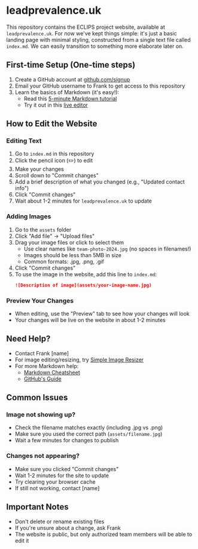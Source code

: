 # leadprevalence.uk
This repository contains the ECLIPS project website, available at `leadprevalence.uk`. For now we've kept things simple: it's just a basic landing page with minimal styling, constructed from a single text file called `index.md`. We can easily transition to something more elaborate later on.

## First-time Setup (One-time steps)

1. Create a GitHub account at [github.com/signup](https://github.com/signup)
2. Email your GitHub username to Frank to get access to this repository
3. Learn the basics of Markdown (it's easy!):
   - Read this [5-minute Markdown tutorial](https://www.markdownguide.org/basic-syntax/)
   - Try it out in this [live editor](https://markdownlivepreview.com/)

## How to Edit the Website

### Editing Text
1. Go to `index.md` in this repository
2. Click the pencil icon (✏️) to edit
3. Make your changes
4. Scroll down to "Commit changes"
5. Add a brief description of what you changed (e.g., "Updated contact info")
6. Click "Commit changes"
7. Wait about 1-2 minutes for `leadprevalence.uk` to update

### Adding Images
1. Go to the `assets` folder
2. Click "Add file" → "Upload files"
3. Drag your image files or click to select them
   - Use clear names like `team-photo-2024.jpg` (no spaces in filenames!)
   - Images should be less than 5MB in size
   - Common formats: .jpg, .png, .gif
4. Click "Commit changes"
5. To use the image in the website, add this line to `index.md`:
   ```markdown
   ![Description of image](assets/your-image-name.jpg)
   ```

### Preview Your Changes
- When editing, use the "Preview" tab to see how your changes will look
- Your changes will be live on the website in about 1-2 minutes

## Need Help?
- Contact Frank [name] 
- For image editing/resizing, try [Simple Image Resizer](https://www.simpleimageresizer.com/)
- For more Markdown help:
  - [Markdown Cheatsheet](https://www.markdownguide.org/cheat-sheet/)
  - [GitHub's Guide](https://docs.github.com/en/get-started/writing-on-github/getting-started-with-writing-and-formatting-on-github/basic-writing-and-formatting-syntax)

## Common Issues

### Image not showing up?
- Check the filename matches exactly (including .jpg vs .png)
- Make sure you used the correct path (`assets/filename.jpg`)
- Wait a few minutes for changes to publish

### Changes not appearing?
- Make sure you clicked "Commit changes"
- Wait 1-2 minutes for the site to update
- Try clearing your browser cache
- If still not working, contact [name]

## Important Notes
- Don't delete or rename existing files
- If you're unsure about a change, ask Frank
- The website is public, but only authorized team members will be able to edit it
